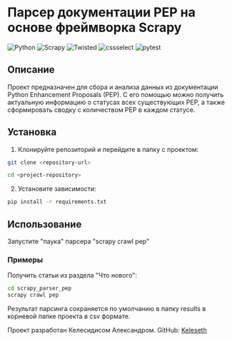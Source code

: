 # Парсер документации PEP на основе фреймворка Scrapy

![Python](https://img.shields.io/badge/Python-3776AB?style=for-the-badge&logo=python&logoColor=white)
![Scrapy](https://img.shields.io/badge/Scrapy-FF6347?style=for-the-badge&logo=python&logoColor=white)
![Twisted](https://img.shields.io/badge/Twisted-6A5ACD?style=for-the-badge&logo=twilio&logoColor=white)
![cssselect](https://img.shields.io/badge/cssselect-FFD700?style=for-the-badge&logo=css3&logoColor=white)
![pytest](https://img.shields.io/badge/pytest-0A9EDC?style=for-the-badge&logo=pytest&logoColor=white)


## Описание
Проект предназначен для сбора и анализа данных из документации Python Enhancement Proposals (PEP). С его помощью можно получить актуальную информацию о статусах всех существующих PEP, а также сформировать сводку с количеством PEP в каждом статусе.


## Установка

1. Клонируйте репозиторий и перейдите в папку с проектом:
```bash
git clone <repository-url>
```
```bash
cd <project-repository>
```


2. Установите зависимости:
```bash
pip install -r requirements.txt
```

## Использование

Запустите "паука" парсера "scrapy crawl pep"

### Примеры

Получить статьи из раздела "Что нового":
```bash
cd scrapy_parser_pep
scrapy crawl pep
```

Результат парсинга сохраняется по умолчанию в папку results в корневой папке проекта в csv формате.

Проект разработан Келесидисом Александром. GitHub: [Keleseth](https://github.com/Keleseth)
